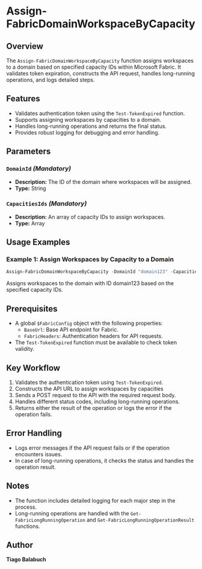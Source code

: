 # Assign-FabricDomainWorkspaceByCapacity

## Overview
The `Assign-FabricDomainWorkspaceByCapacity` function assigns workspaces to a domain based on specified capacity IDs within Microsoft Fabric. It validates token expiration, constructs the API request, handles long-running operations, and logs detailed steps.

## Features

- Validates authentication token using the `Test-TokenExpired` function.
- Supports assigning workspaces by capacities to a domain.
- Handles long-running operations and returns the final status.
- Provides robust logging for debugging and error handling.

## Parameters

### `DomainId` *(Mandatory)*
- **Description:** The ID of the domain where workspaces will be assigned.
- **Type:** String

### `CapacitiesIds` *(Mandatory)*
- **Description:** An array of capacity IDs to assign workspaces.
- **Type:** Array

## Usage Examples

### Example 1: Assign Workspaces by Capacity to a Domain

```powershell
Assign-FabricDomainWorkspaceByCapacity -DomainId "domain123" -CapacitiesIds @("capacity1", "capacity2")
```

Assigns workspaces to the domain with ID domain123 based on the specified capacity IDs.

## Prerequisites
- A global `$FabricConfig` object with the following properties:
  - `BaseUrl`: Base API endpoint for Fabric.
  - `FabricHeaders`: Authentication headers for API requests.
- The `Test-TokenExpired` function must be available to check token validity.
  
## Key Workflow

1. Validates the authentication token using `Test-TokenExpired`.
2. Constructs the API URL to assign workspaces by capacities
3. Sends a POST request to the API with the required request body.
4. Handles different status codes, including long-running operations.
5. Returns either the result of the operation or logs the error if the operation fails.

## Error Handling

- Logs error messages if the API request fails or if the operation encounters issues.
- In case of long-running operations, it checks the status and handles the operation result.

## Notes

- The function includes detailed logging for each major step in the process.
- Long-running operations are handled with the `Get-FabricLongRunningOperation` and `Get-FabricLongRunningOperationResult` functions.

## Author
**Tiago Balabuch**  